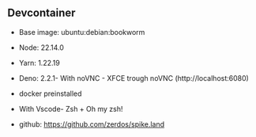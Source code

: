 ## Devcontainer

- Base image: ubuntu:debian:bookworm
- Node: 22.14.0
- Yarn: 1.22.19
- Deno: 2.2.1- With noVNC - XFCE trough noVNC (http://localhost:6080)
- docker preinstalled
- With Vscode- Zsh + Oh my zsh!

- github: https://github.com/zerdos/spike.land
